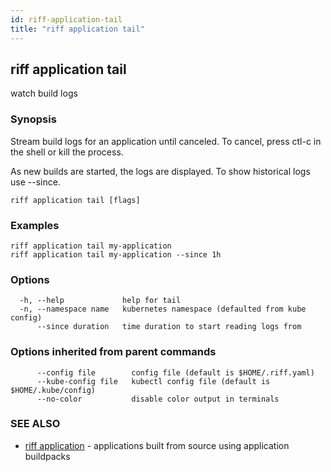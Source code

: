 ```yaml
---
id: riff-application-tail
title: "riff application tail"
---
```

## riff application tail

watch build logs

### Synopsis

Stream build logs for an application until canceled. To cancel, press ctl-c in
the shell or kill the process.

As new builds are started, the logs are displayed. To show historical logs use
--since.

```
riff application tail [flags]
```

### Examples

```
riff application tail my-application
riff application tail my-application --since 1h
```

### Options

```
  -h, --help             help for tail
  -n, --namespace name   kubernetes namespace (defaulted from kube config)
      --since duration   time duration to start reading logs from
```

### Options inherited from parent commands

```
      --config file        config file (default is $HOME/.riff.yaml)
      --kube-config file   kubectl config file (default is $HOME/.kube/config)
      --no-color           disable color output in terminals
```

### SEE ALSO

* [riff application](riff_application.md)	 - applications built from source using application buildpacks

